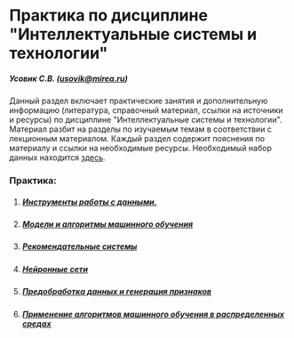 Практика по дисциплине "Интеллектуальные системы и технологии"
======================

##### Усовик С.В. (usovik@mirea.ru)



Данный раздел включает практические занятия и дополнительную информацию (литература, справочный материал, ссылки на источники и ресурсы) по дисциплине "Интеллектуальные системы и технологии". Материал разбит на разделы по изучаемым темам в соответствии с лекционным материалом. Каждый раздел содержит пояснения по материалу и ссылки на необходимые ресурсы. Необходимый набор данных находится [здесь](/Practice/datasets/).



### Практика:

1. ##### [Инструменты работы с данными.](/Practice/instruments/)

2. ##### [Модели и алгоритмы машинного обучения](/Practice/models/)

3. ##### [Рекомендательные системы](/Practice/recommender%20systems/)

4. ##### [Нейронные сети](/Practice/neural%20networks/)

5. ##### [Предобработка данных и генерация признаков](/Practice/data%20preprocessing%20&%20feature%20engineering/)

6. ##### [Применение алгоритмов машинного обучения в распределенных средах](/Practice/%20ml%20distributed%20environments/)



